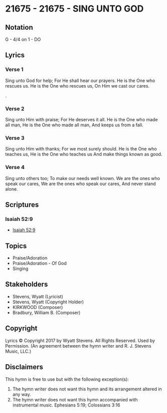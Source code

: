 # 21675 - 21675 - SING UNTO GOD

## Notation

G - 4/4 on 1 - DO

## Lyrics

### Verse 1

Sing unto God for help; For He shall hear our prayers. He is the One who rescues us. He is the One who rescues us, On Him we cast our cares.



.




### Verse 2

Sing unto Him with praise; For He deserves it all. He is the One who made all man, He is the One who made all man, And keeps us from a fall.

### Verse 3

Sing unto Him with thanks; For we most surely should. He is the One who teaches us, He is the One who teaches us And make things known as good.

### Verse 4

Sing unto others too; To make our needs well known. We are the ones who speak our cares, We are the ones who speak our cares, And never stand alone.


## Scriptures

### Isaiah 52:9

- [Isaiah 52:9](https://www.biblegateway.com/passage/?search=Isaiah%2052%3A9)


## Topics

- Praise/Adoration
- Praise/Adoration - Of God
- Singing

## Stakeholders

- Stevens, Wyatt (Lyricist)
- Stevens, Wyatt (Copyright Holder)
- KIRKWOOD (Composer)
- Bradbury, William B. (Composer)

## Copyright

Lyrics © Copyright 2017 by Wyatt Stevens. All Rights Reserved. Used by Permission.
(An agreement between the hymn writer and R. J. Stevens Music, LLC.)

## Disclaimers

This hymn is free to use but with the following exception(s):
1. The hymn writer does not want this hymn and its arrangement altered in any way.
2. The hymn writer does not want this hymn accompanied with instrumental music.
Ephesians 5:19; Colossians 3:16

